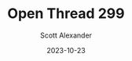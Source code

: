 ---
layout: podcast
title: "Open Thread 299"
author: Scott Alexander
description: https://www.astralcodexten.com/p/open-thread-299
date: 2023-10-23
length: 332931
duration: 83
guid: open-thread-299
---